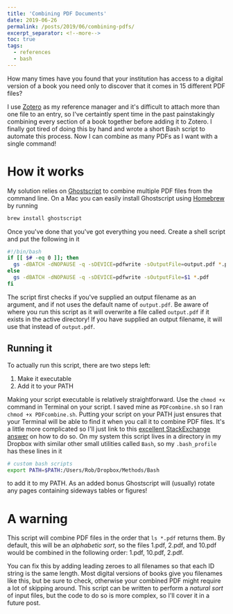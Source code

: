 ```yaml
---
title: 'Combining PDF Documents'
date: 2019-06-26
permalink: /posts/2019/06/combining-pdfs/
excerpt_separator: <!--more-->
toc: true
tags:
  - references
  - bash
---
```


How many times have you found that your institution has access to a digital version of a book you need only to discover that it comes in 15 different PDF files?
<!--more-->
I use [Zotero](https://www.zotero.org/) as my reference manager and it's difficult to attach more than one file to an entry, so I've certaintly spent time in the past painstakingly combining every section of a book together before adding it to Zotero. I finally got tired of doing this by hand and wrote a short Bash script to automate this process. Now I can combine as many PDFs as I want with a single command!

# How it works

My solution relies on [Ghostscript](https://www.ghostscript.com/) to combine multiple PDF files from the command line. On a Mac you can easily install Ghostscript using [Homebrew](https://brew.sh/) by running

```bash
brew install ghostscript
```

Once you've done that you've got everything you need. Create a shell script and put the following in it

```bash
#!/bin/bash
if [[ $# -eq 0 ]]; then
  gs -dBATCH -dNOPAUSE -q -sDEVICE=pdfwrite -sOutputFile=output.pdf *.pdf
else
  gs -dBATCH -dNOPAUSE -q -sDEVICE=pdfwrite -sOutputFile=$1 *.pdf
fi
```

The script first checks if you've supplied an output filename as an argument, and if not uses the default name of `output.pdf`. Be aware of where you run this script as it will overwrite a file called `output.pdf` if it exists in the active directory! If you have supplied an output filename, it will use that instead of `output.pdf`.

## Running it

To actually run this script, there are two steps left:

1. Make it executable
2. Add it to your PATH

Making your script executable is relatively straightforward. Use the `chmod +x` command in Terminal on your script. I saved mine as `PDFcombine.sh` so I ran `chmod +x PDFcombine.sh`. Putting your script on your PATH just ensures that your Terminal will be able to find it when you call it to combine PDF files. It's a little more complicated so I'll just link to this [excellent StackExchange answer](https://unix.stackexchange.com/a/26059) on how to do so. On my system this script lives in a directory in my Dropbox with similar other small utilities called `Bash`, so my `.bash_profile` has these lines in it

```bash
# custom bash scripts                                                           
export PATH=$PATH:/Users/Rob/Dropbox/Methods/Bash
```

to add it to my PATH. As an added bonus Ghostscript will (usually) rotate any pages containing sideways tables or figures!

# A warning

This script will combine PDF files in the order that `ls *.pdf` returns them. By default, this will be an *alphabetic sort*, so the files 1.pdf, 2.pdf, and 10.pdf would be combined in the following order: 1.pdf, 10.pdf, 2.pdf.

You can fix this by adding leading zeroes to all filenames so that each ID string is the same length. Most digital versions of books give you filenames like this, but be sure to check, otherwise your combined PDF might require a lot of skipping around. This script can be written to perform a *natural sort* of input files, but the code to do so is more complex, so I'll cover it in a future post.